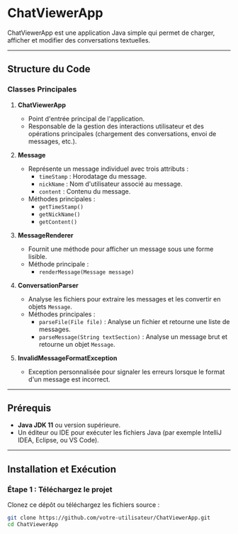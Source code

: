 # ChatViewerApp

ChatViewerApp est une application Java simple qui permet de charger, afficher et modifier des conversations textuelles. 

---


## Structure du Code

### Classes Principales
1. **ChatViewerApp**  
   - Point d'entrée principal de l'application.
   - Responsable de la gestion des interactions utilisateur et des opérations principales (chargement des conversations, envoi de messages, etc.).

2. **Message**  
   - Représente un message individuel avec trois attributs :  
     - `timeStamp` : Horodatage du message.  
     - `nickName` : Nom d'utilisateur associé au message.  
     - `content` : Contenu du message.  
   - Méthodes principales :  
     - `getTimeStamp()`  
     - `getNickName()`  
     - `getContent()`

3. **MessageRenderer**  
   - Fournit une méthode pour afficher un message sous une forme lisible.  
   - Méthode principale :  
     - `renderMessage(Message message)`

4. **ConversationParser**  
   - Analyse les fichiers pour extraire les messages et les convertir en objets `Message`.  
   - Méthodes principales :  
     - `parseFile(File file)` : Analyse un fichier et retourne une liste de messages.  
     - `parseMessage(String textSection)` : Analyse un message brut et retourne un objet `Message`.

5. **InvalidMessageFormatException**  
   - Exception personnalisée pour signaler les erreurs lorsque le format d'un message est incorrect.

---

## Prérequis
- **Java JDK 11** ou version supérieure.
- Un éditeur ou IDE pour exécuter les fichiers Java (par exemple IntelliJ IDEA, Eclipse, ou VS Code).

---

## Installation et Exécution

### Étape 1 : Téléchargez le projet
Clonez ce dépôt ou téléchargez les fichiers source :
```bash
git clone https://github.com/votre-utilisateur/ChatViewerApp.git
cd ChatViewerApp
